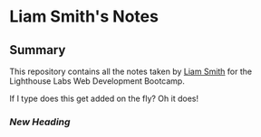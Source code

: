 # Liam Smith's Notes

## Summary

This repository contains all the notes taken by [Liam Smith](https://github.com/FortunateSmith/lighthouse-web-notes) for the Lighthouse Labs Web Development Bootcamp.

If I type does this get added on the fly? Oh it does!

### ***New Heading***